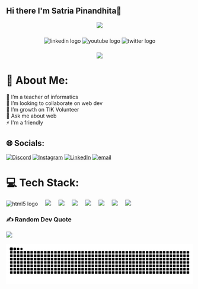 ## Hi there I'm Satria Pinandhita👋


<div align="center">
  <img height="150" src="https://media.giphy.com/media/M9gbBd9nbDrOTu1Mqx/giphy.gif"  />
</div>

###

<div align="center">
  <img src="https://img.shields.io/static/v1?message=LinkedIn&logo=linkedin&label=&color=0077B5&logoColor=white&labelColor=&style=for-the-badge" height="25" alt="linkedin logo"  />
  <img src="https://img.shields.io/static/v1?message=Youtube&logo=youtube&label=&color=FF0000&logoColor=white&labelColor=&style=for-the-badge" height="25" alt="youtube logo"  />
  <img src="https://img.shields.io/static/v1?message=Twitter&logo=twitter&label=&color=1DA1F2&logoColor=white&labelColor=&style=for-the-badge" height="25" alt="twitter logo"  />
</div>

###

<div align="center">
  <img src="https://visitor-badge.laobi.icu/badge?page_id=maurodesouza.maurodesouza&"  />
</div>

# 💫 About Me:

🔭 I’m a teacher of informatics<br>👯 I’m looking to collaborate on web dev<br>🌱 I’m growth on TIK Volunteer<br>💬 Ask me about web<br>⚡ I'm a friendly

## 🌐 Socials:

[![Discord](https://img.shields.io/badge/Discord-%237289DA.svg?logo=discord&logoColor=white)](https://discord.gg/satria1568) [![Instagram](https://img.shields.io/badge/Instagram-%23E4405F.svg?logo=Instagram&logoColor=white)](https://instagram.com/Agungandhita) [![LinkedIn](https://img.shields.io/badge/LinkedIn-%230077B5.svg?logo=linkedin&logoColor=white)](https://linkedin.com/in/https://www.linkedin.com/in/m-satria-pinandhita-a-4a386b255/) [![email](https://img.shields.io/badge/Email-D14836?logo=gmail&logoColor=white)](mailto:satriapinandhita80@gmail.com)

# 💻 Tech Stack:

<div align="left">
  <img src="https://cdn.jsdelivr.net/gh/devicons/devicon/icons/html5/html5-original.svg" height="40" alt="html5 logo"  />
  <img width="12" />
  <img src="https://cdn.jsdelivr.net/gh/devicons/devicon/icons/tailwindcss/tailwindcss-original-wordmark.svg" height="40" />
  <img width="12" />  <img src="https://cdn.jsdelivr.net/gh/devicons/devicon/icons/laravel/laravel-original.svg" height="40"  />
  <img width="12" />
  <img src="https://cdn.jsdelivr.net/gh/devicons/devicon/icons/composer/composer-original.svg" height="40" />
  <img width="12" />
  <img src="https://cdn.jsdelivr.net/gh/devicons/devicon/icons/postgresql/postgresql-original.svg" height="40" />
  <img width="12" />
  <img src="https://cdn.jsdelivr.net/gh/devicons/devicon/icons/mysql/mysql-original.svg" height="40"  />
  <img width="12" />
  <img src="https://cdn.jsdelivr.net/gh/devicons/devicon/icons/react/react-original.svg" height="40" />
  <img width="12" />
  <img src="https://cdn.jsdelivr.net/gh/devicons/devicon/icons/javascript/javascript-original.svg" height="40" />
</div>

###

### ✍️ Random Dev Quote

![](https://quotes-github-readme.vercel.app/api?type=horizontal&theme=radical)

<img src="https://raw.githubusercontent.com/agungandhita/agungandhita/output/snake.svg" alt="Snake animation" />


###